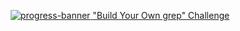 <p align="center">
   <a href="https://app.codecrafters.io/users/ndunnett">
      <img src="https://backend.codecrafters.io/progress/grep/4c13f626-c2af-4902-a808-7f36ef713ddb" alt="progress-banner"/>
   </a>
   <a href="https://app.codecrafters.io/courses/grep/overview">"Build Your Own grep" Challenge</a>
</p>
